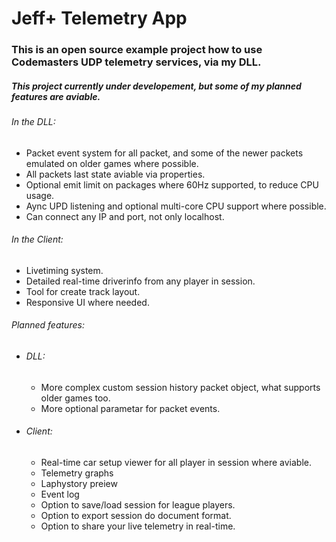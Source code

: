 # Jeff+ Telemetry App
### This is an open source example project how to use Codemasters UDP telemetry services, via my DLL.

##### This project currently under developement, but some of my planned features are aviable.
###### In the DLL:
  - Packet event system for all packet, and some of the newer packets emulated on older games where possible.
  - All packets last state aviable via properties.
  - Optional emit limit on packages where 60Hz supported, to reduce CPU usage.
  - Aync UPD listening and optional multi-core CPU support where possible.
  - Can connect any IP and port, not only localhost.

###### In the Client:
  - Livetiming system.
  - Detailed real-time driverinfo from any player in session.
  - Tool for create track layout.
  - Responsive UI where needed.

###### Planned features:
  - ###### DLL:
    - More complex custom session history packet object, what supports older games too.
    - More optional parametar for packet events.
  - ###### Client:
    - Real-time car setup viewer for all player in session where aviable.
    - Telemetry graphs
    - Laphystory preiew
    - Event log
    - Option to save/load session for league players.
    - Option to export session do document format.
    - Option to share your live telemetry in real-time.
